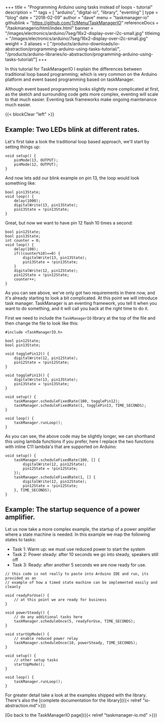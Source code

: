 +++
title = "Programming Arduino using tasks instead of loops - tutorial"
description = ""
tags = [ "arduino", "digital-io", "library", "eventing" ]
type = "blog"
date = "2018-02-09"
author =  "dave"
menu = "taskmanager-io"
githublink = "https://github.com/TcMenu/TaskManagerIO"
referenceDocs = "/taskmanagerio/html/index.html"
banner = "/images/electronics/arduino/7seg/16x2-display-over-i2c-small.jpg"
titleimg = "/images/electronics/arduino/7seg/16x2-display-over-i2c-small.jpg"
weight = 3
aliases = [ "/products/arduino-downloads/io-abstraction/programming-arduino-using-tasks-tutorial/",
            "/products/arduino-libraries/io-abstraction/programming-arduino-using-tasks-tutorial/"]
+++

In this tutorial for TaskManagerIO I explain the differences between traditional 
loop based programming; which is very common on the Arduino platform and event based
programming based on taskManager. 

Although event based programming looks slightly more complicated at first, as the sketch and
surrounding code gets more complex, eventing will scale to that much easier. Eventing task
frameworks make ongoing maintenance much easier.

{{< blockClear "left" >}}

## Example: Two LEDs blink at different rates.

Let's first take a look the traditional loop based approach, we'll start by setting 
things up:

    void setup() {
        pinMode(13, OUTPUT);
        pinMode(12, OUTPUT);
    }

And now lets add our blink example on pin 13, the loop would look something like:

    bool pin13State;
    void loop() {
        delay(1000);
        digitalWrite(13, pin13State);
        pin13State = !pin13State;
    } 

Great, but now we want to have pin 12 flash 10 times a second:

    bool pin12State;
    bool pin13State;
    int counter = 0;
    void loop() {
        delay(100);
        if((counter%10)==0) {
            digitalWrite(13, pin13State);
            pin13State = !pin13State;
        }
        digitalWrite(12, pin12State);
        pin12State = !pin12State;   
        counter++;
    }

As you can see above, we've only got two requirements in there now, and it's already starting
to look a bit complicated. At this point we will introduce task manager. TaskManager is an
eventing framework, you tell it when you want to do something, and it will call you back at
the right time to do it.

First we need to include the `TaskManagerIO` library at the top of the file and then change the
file to look like this:

    #include <TaskManagerIO.h>
    
    bool pin12State;
    bool pin13State;
    
    void togglePin12() {
        digitalWrite(12, pin12State);
        pin12State = !pin12State;           
    }
    
    void togglePin13() {
        digitalWrite(13, pin13State);
        pin13State = !pin13State;
    }
    
    void setup() {
        taskManager.scheduleFixedRate(100, togglePin12);
        taskManager.scheduleFixedRate(1, togglePin13, TIME_SECONDS);
    }
    
    void loop() {
        taskManager.runLoop();
    }
    
As you can see, the above code may be slightly longer, we can shorthand this using lambda
functions if you prefer, here I replace the two functions with inline C11 lambda's that are
supported on Arduino:

    void setup() {
        taskManager.scheduleFixedRate(100, [] {
            digitalWrite(12, pin12State);
            pin12State = !pin12State;           
        });
        taskManager.scheduleFixedRate(1, [] {
            digitalWrite(12, pin12State);
            pin12State = !pin12State;           
        }, TIME_SECONDS);
    }

## Example: The startup sequence of a power amplifier.

Let us now take a more complex example, the startup of a power amplifier where a state machine
is needed. In this example we map the following states to tasks:

* Task 1: Warm up: we must use reduced power to start the system
* Task 2: Power steady: after 10 seconds we go into steady, speakers still off
* Task 3: Ready: after another 5 seconds we are now ready for use.

```
// this code is not really to paste into Arduino IDE and run, its provided as an
// example of how a timed state machine can be implemented easily and cleanly 

void readyForUse() {
    // at this point we are ready for business 
}

void powerSteady() {
    // do any additional tasks here
    taskManager.scheduleOnce(5, readyForUse, TIME_SECONDS);
}

void startUpMode() {
    // enable reduced power relay        
    taskManager.scheduleOnce(10, powerSteady, TIME_SECONDS);
}

void setup() {
    // other setup tasks
    startUpMode();
}

void loop() {
    taskManager.runLoop();
}
```

For greater detail take a look at the examples shipped with the library. There's also the [complete documentation for the library]({{< relref "io-abstraction.md">}})

[Go back to the TaskManagerIO page]({{< relref "taskmanager-io.md" >}})
